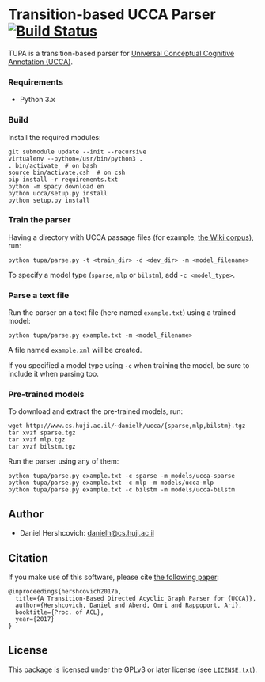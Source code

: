 Transition-based UCCA Parser [![Build Status](https://travis-ci.org/danielhers/tupa.svg?branch=master)](https://travis-ci.org/danielhers/tupa)
============================
TUPA is a transition-based parser for [Universal Conceptual Cognitive Annotation (UCCA)][1].

### Requirements
* Python 3.x

### Build

Install the required modules:
    
    git submodule update --init --recursive
    virtualenv --python=/usr/bin/python3 .
    . bin/activate  # on bash
    source bin/activate.csh  # on csh
    pip install -r requirements.txt
    python -m spacy download en
    python ucca/setup.py install
    python setup.py install

### Train the parser

Having a directory with UCCA passage files
(for example, [the Wiki corpus](https://github.com/huji-nlp/ucca-corpus/tree/master/wiki/pickle)),
run:

    python tupa/parse.py -t <train_dir> -d <dev_dir> -m <model_filename>

To specify a model type (`sparse`, `mlp` or `bilstm`),
add `-c <model_type>`.

### Parse a text file

Run the parser on a text file (here named `example.txt`) using a trained model:

    python tupa/parse.py example.txt -m <model_filename>

A file named `example.xml` will be created.

If you specified a model type using `-c` when training the model,
be sure to include it when parsing too.

### Pre-trained models

To download and extract the pre-trained models, run:

    wget http://www.cs.huji.ac.il/~danielh/ucca/{sparse,mlp,bilstm}.tgz
    tar xvzf sparse.tgz
    tar xvzf mlp.tgz
    tar xvzf bilstm.tgz

Run the parser using any of them:

    python tupa/parse.py example.txt -c sparse -m models/ucca-sparse
    python tupa/parse.py example.txt -c mlp -m models/ucca-mlp
    python tupa/parse.py example.txt -c bilstm -m models/ucca-bilstm

Author
------
* Daniel Hershcovich: danielh@cs.huji.ac.il


Citation
--------
If you make use of this software, please cite [the following paper](http://www.cs.huji.ac.il/~danielh/acl2017.pdf):

	@inproceedings{hershcovich2017a,
	  title={A Transition-Based Directed Acyclic Graph Parser for {UCCA}},
	  author={Hershcovich, Daniel and Abend, Omri and Rappoport, Ari},
	  booktitle={Proc. of ACL},
	  year={2017}
	}


License
-------
This package is licensed under the GPLv3 or later license (see [`LICENSE.txt`](LICENSE.txt)).

[1]: http://github.com/huji-nlp/ucca
